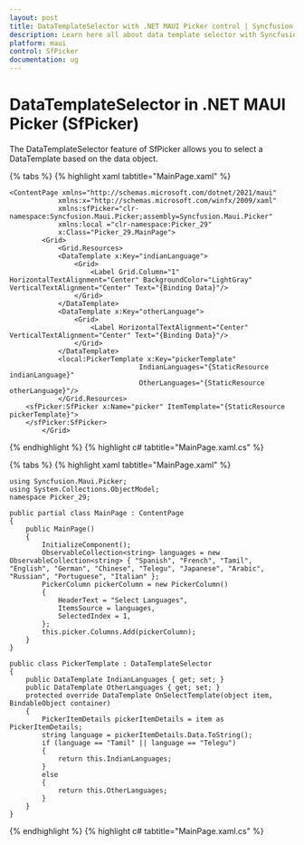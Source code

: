 ```yaml
---
layout: post
title: DataTemplateSelector with .NET MAUI Picker control | Syncfusion
description: Learn here all about data template selector with Syncfusion .NET MAUI Picker (SfPicker) control.
platform: maui
control: SfPicker
documentation: ug
---
```


# DataTemplateSelector in .NET MAUI Picker (SfPicker)

The DataTemplateSelector feature of SfPicker allows you to select a DataTemplate based on the data object.

{% tabs %}
{% highlight xaml tabtitle="MainPage.xaml" %}

<?xml version="1.0" encoding="utf-8" ?>
    <ContentPage xmlns="http://schemas.microsoft.com/dotnet/2021/maui"
                xmlns:x="http://schemas.microsoft.com/winfx/2009/xaml"
                xmlns:sfPicker="clr-namespace:Syncfusion.Maui.Picker;assembly=Syncfusion.Maui.Picker"
                xmlns:local ="clr-namespace:Picker_29"
                x:Class="Picker_29.MainPage">
            <Grid>
                <Grid.Resources>
                <DataTemplate x:Key="indianLanguage">
                    <Grid>
                        <Label Grid.Column="1" HorizontalTextAlignment="Center" BackgroundColor="LightGray" VerticalTextAlignment="Center" Text="{Binding Data}"/>
                    </Grid>
                </DataTemplate>
                <DataTemplate x:Key="otherLanguage">
                    <Grid>
                        <Label HorizontalTextAlignment="Center" VerticalTextAlignment="Center" Text="{Binding Data}"/>
                    </Grid>
                </DataTemplate>
                <local:PickerTemplate x:Key="pickerTemplate"
                                    IndianLanguages="{StaticResource indianLanguage}" 
                                    OtherLanguages="{StaticResource otherLanguage}"/>
                </Grid.Resources>
        <sfPicker:SfPicker x:Name="picker" ItemTemplate="{StaticResource pickerTemplate}">
        </sfPicker:SfPicker>
            </Grid>
</ContentPage>
{% endhighlight %}
{% highlight c# tabtitle="MainPage.xaml.cs" %}

{% tabs %}
{% highlight xaml tabtitle="MainPage.xaml" %}

    using Syncfusion.Maui.Picker;
    using System.Collections.ObjectModel;
    namespace Picker_29;

    public partial class MainPage : ContentPage
    {
        public MainPage()
        {
            InitializeComponent();
            ObservableCollection<string> languages = new ObservableCollection<string> { "Spanish", "French", "Tamil", "English", "German", "Chinese", "Telegu", "Japanese", "Arabic", "Russian", "Portuguese", "Italian" };
            PickerColumn pickerColumn = new PickerColumn()
            {
                HeaderText = "Select Languages",
                ItemsSource = languages,
                SelectedIndex = 1,
            };
            this.picker.Columns.Add(pickerColumn);
        }
    }

    public class PickerTemplate : DataTemplateSelector
    {
        public DataTemplate IndianLanguages { get; set; }
        public DataTemplate OtherLanguages { get; set; }
        protected override DataTemplate OnSelectTemplate(object item, BindableObject container)
        {
            PickerItemDetails pickerItemDetails = item as PickerItemDetails;
            string language = pickerItemDetails.Data.ToString();
            if (language == "Tamil" || language == "Telegu")
            {
                return this.IndianLanguages;
            }
            else
            {
                return this.OtherLanguages;
            }
        }
    }

{% endhighlight %}
{% highlight c# tabtitle="MainPage.xaml.cs" %}